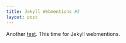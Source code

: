```yaml
---
title: Jekyll Webmentions #3
layout: post
---
```


Another [test][]. This time for Jekyll webmentions.

[test]: https://www.aaron-gustafson.com
